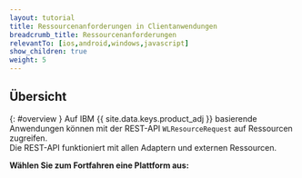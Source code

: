 ```yaml
---
layout: tutorial
title: Ressourcenanforderungen in Clientanwendungen
breadcrumb_title: Ressourcenanforderungen
relevantTo: [ios,android,windows,javascript]
show_children: true
weight: 5
---
```

<!-- NLS_CHARSET=UTF-8 -->
## Übersicht 
{: #overview }
Auf IBM {{ site.data.keys.product_adj }} basierende Anwendungen können mit der REST-API `WLResourceRequest` auf Ressourcen zugreifen.   
Die REST-API funktioniert mit allen Adaptern und externen Ressourcen. 

**Wählen Sie zum Fortfahren eine Plattform aus:**

